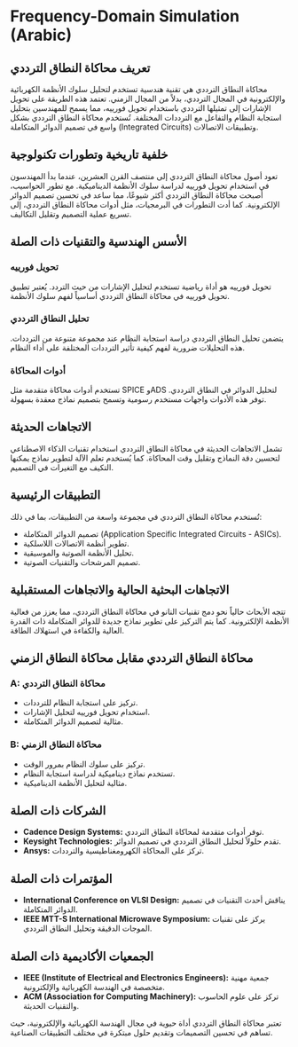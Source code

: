 # Frequency-Domain Simulation (Arabic)

## تعريف محاكاة النطاق الترددي
محاكاة النطاق الترددي هي تقنية هندسية تستخدم لتحليل سلوك الأنظمة الكهربائية والإلكترونية في المجال الترددي، بدلاً من المجال الزمني. تعتمد هذه الطريقة على تحويل الإشارات إلى تمثيلها الترددي باستخدام تحويل فورييه، مما يسمح للمهندسين بتحليل استجابة النظام والتفاعل مع الترددات المختلفة. تُستخدم محاكاة النطاق الترددي بشكل واسع في تصميم الدوائر المتكاملة (Integrated Circuits) وتطبيقات الاتصالات.

## خلفية تاريخية وتطورات تكنولوجية
تعود أصول محاكاة النطاق الترددي إلى منتصف القرن العشرين، عندما بدأ المهندسون في استخدام تحويل فورييه لدراسة سلوك الأنظمة الديناميكية. مع تطور الحواسيب، أصبحت محاكاة النطاق الترددي أكثر شيوعًا، مما ساعد في تحسين تصميم الدوائر الإلكترونية. كما أدت التطورات في البرمجيات، مثل أدوات محاكاة النطاق الترددي، إلى تسريع عملية التصميم وتقليل التكاليف.

## الأسس الهندسية والتقنيات ذات الصلة
### تحويل فورييه
تحويل فورييه هو أداة رياضية تستخدم لتحليل الإشارات من حيث التردد. يُعتبر تطبيق تحويل فورييه في محاكاة النطاق الترددي أساسياً لفهم سلوك الأنظمة.

### تحليل النطاق الترددي
يتضمن تحليل النطاق الترددي دراسة استجابة النظام عند مجموعة متنوعة من الترددات. هذه التحليلات ضرورية لفهم كيفية تأثير الترددات المختلفة على أداء النظام.

### أدوات المحاكاة
تستخدم أدوات محاكاة متقدمة مثل SPICE وADS لتحليل الدوائر في النطاق الترددي. توفر هذه الأدوات واجهات مستخدم رسومية وتسمح بتصميم نماذج معقدة بسهولة.

## الاتجاهات الحديثة
تشمل الاتجاهات الحديثة في محاكاة النطاق الترددي استخدام تقنيات الذكاء الاصطناعي لتحسين دقة النماذج وتقليل وقت المحاكاة. كما يُستخدم تعلم الآلة لتطوير نماذج يمكنها التكيف مع التغيرات في التصميم.

## التطبيقات الرئيسية
تُستخدم محاكاة النطاق الترددي في مجموعة واسعة من التطبيقات، بما في ذلك:
- تصميم الدوائر المتكاملة (Application Specific Integrated Circuits - ASICs).
- تطوير أنظمة الاتصالات اللاسلكية.
- تحليل الأنظمة الصوتية والموسيقية.
- تصميم المرشحات والتقنيات الصوتية.

## الاتجاهات البحثية الحالية والاتجاهات المستقبلية
تتجه الأبحاث حالياً نحو دمج تقنيات النانو في محاكاة النطاق الترددي، مما يعزز من فعالية الأنظمة الإلكترونية. كما يتم التركيز على تطوير نماذج جديدة للدوائر المتكاملة ذات القدرة العالية والكفاءة في استهلاك الطاقة.

## محاكاة النطاق الترددي مقابل محاكاة النطاق الزمني
### A: محاكاة النطاق الترددي
- تركيز على استجابة النظام للترددات.
- استخدام تحويل فورييه لتحليل الإشارات.
- مثالية لتصميم الدوائر المتكاملة.

### B: محاكاة النطاق الزمني
- تركيز على سلوك النظام بمرور الوقت.
- تستخدم نماذج ديناميكية لدراسة استجابة النظام.
- مثالية لتحليل الأنظمة الديناميكية.

## الشركات ذات الصلة
- **Cadence Design Systems:** توفر أدوات متقدمة لمحاكاة النطاق الترددي.
- **Keysight Technologies:** تقدم حلولاً لتحليل النطاق الترددي في تصميم الدوائر.
- **Ansys:** تركز على المحاكاة الكهرومغناطيسية والترددات.

## المؤتمرات ذات الصلة
- **International Conference on VLSI Design:** يناقش أحدث التقنيات في تصميم الدوائر المتكاملة.
- **IEEE MTT-S International Microwave Symposium:** يركز على تقنيات الموجات الدقيقة وتحليل النطاق الترددي.

## الجمعيات الأكاديمية ذات الصلة
- **IEEE (Institute of Electrical and Electronics Engineers):** جمعية مهنية متخصصة في الهندسة الكهربائية والإلكترونية.
- **ACM (Association for Computing Machinery):** تركز على علوم الحاسوب والتقنيات الحديثة.

تعتبر محاكاة النطاق الترددي أداة حيوية في مجال الهندسة الكهربائية والإلكترونية، حيث تساهم في تحسين التصميمات وتقديم حلول مبتكرة في مختلف التطبيقات الصناعية.